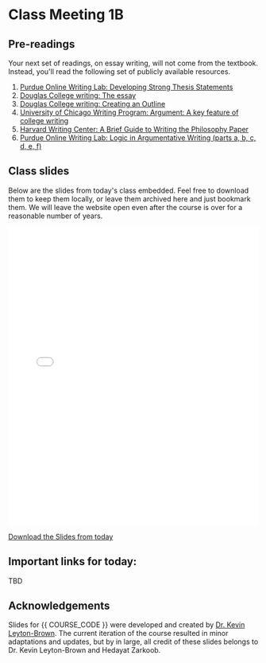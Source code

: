 # Class Meeting 1B

## Pre-readings

Your next set of readings, on essay writing, will not come from the textbook. 
Instead, you'll read the following set of publicly available resources.

1. [Purdue Online Writing Lab: Developing Strong Thesis Statements](https://owl.purdue.edu/owl/general_writing/academic_writing/establishing_arguments/index.html)
2. [Douglas College writing: The essay](https://library.douglascollege.ca/learningcentre/writing-assignments)
3. [Douglas College writing: Creating an Outline](https://library.douglascollege.ca/learningcentre/writing-process#64)
4. [University of Chicago Writing Program: Argument: A key feature of college writing](https://uas.alaska.edu/academic_advising/docs/wic1.pdf)
5. [Harvard Writing Center: A Brief Guide to Writing the Philosophy Paper](https://philosophy.fas.harvard.edu/files/phildept/files/brief_guide_to_writing_philosophy_paper.pdf)
6. [Purdue Online Writing Lab: Logic in Argumentative Writing (parts a, b, c, d, e, f)](https://owl.purdue.edu/owl/general_writing/academic_writing/logic_in_argumentative_writing/index.html)

## Class slides

Below are the slides from today's class embedded.
Feel free to download them to keep them locally, or leave them archived here and just bookmark them.
We will leave the website open even after the course is over for a reasonable number of years.

<div>
<iframe src="../../2024_S1_Class2.pdf" width="100%" height="600px" frameBorder="0"> </iframe>
</div>

[Download the Slides from today](https://github.com/ubc-cs/cpsc430/raw/main/files/2024_S1_Class2.pdf)

## Important links for today:

TBD

## Acknowledgements

Slides for {{ COURSE_CODE }} were developed and created by [Dr. Kevin Leyton-Brown](https://www.cs.ubc.ca/~kevinlb/). The current iteration of the course resulted in minor adaptations and updates, but by in large, all credit of these slides belongs to Dr. Kevin Leyton-Brown and Hedayat Zarkoob.